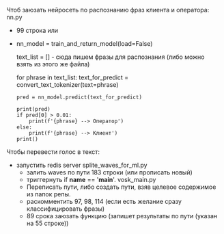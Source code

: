 Чтоб заюзать нейросеть по распознанию фраз клиента и оператора:
nn.py
  - 99 строка
  или
  - nn_model = train_and_return_model(load=False)

    text_list = [] - сюда пишем фразы для распознания (либо можно взять из этого же файла)

    for phrase in text_list:
        text_for_predict = convert_text_tokenizer(text=phrase)

        pred = nn_model.predict(text_for_predict)

        print(pred)
        if pred[0] > 0.01:
            print(f'{phrase} --> Оператор')
        else:
            print(f'{phrase} --> Клиент')
        print()
Чтобы перевести голос в текст:
  - запустить redis server
  splite_waves_for_ml.py
    - залить waves по пути 183 строки (или прописать новый)
    - триггернуть if __name__ == '__main__'.
  vosk_main.py
    - Переписать пути, либо создать пути, взяв целевое содержимое из папок репы.
    - раскомментить 97, 98, 114 (если есть желание сразу классифицировать фразы)
    - 89 срока заюзать функцию (запишет результаты по пути (указан на 55 строке))
